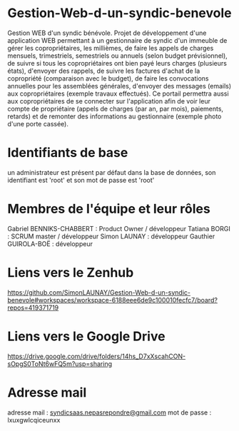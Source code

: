 # Gestion-Web-d-un-syndic-benevole
Gestion WEB d'un syndic bénévole. Projet de développement d'une application WEB permettant à un gestionnaire de syndic d'un immeuble de gérer les copropriétaires, les millièmes, de faire les appels de charges mensuels, trimestriels, semestriels ou annuels (selon budget prévisionnel), de suivre si tous les copropriétaires ont bien payé leurs charges (plusieurs états), d'envoyer des rappels, de suivre les factures d'achat de la copropriété (comparaison avec le budget), de faire les convocations annuelles pour les assemblées générales, d'envoyer des messages (emails) aux copropriétaires (exemple travaux effectués). Ce portail permettra aussi aux copropriétaires de se connecter sur l'application afin de voir leur compte de propriétaire (appels de charges (par an, par mois), paiements, retards) et de remonter des informations au gestionnaire (exemple photo d'une porte cassée).

# Identifiants de base
un administrateur est présent par défaut dans la base de données, son identifiant est 'root' et son mot de passe est 'root'

# Membres de l'équipe et leur rôles
Gabriel BENNIKS-CHABBERT : Product Owner / développeur
Tatiana BORGI : SCRUM master / développeur
Simon LAUNAY : développeur
Gauthier GUIROLA-BOË : développeur

# Liens vers le Zenhub
https://github.com/SimonLAUNAY/Gestion-Web-d-un-syndic-benevole#workspaces/workspace-6188eee6de9c100010fecfc7/board?repos=419371719

# Liens vers le Google Drive
https://drive.google.com/drive/folders/14hs_D7xXscahCON-sOpgS0ToNt6wFQ5m?usp=sharing

# Adresse mail
adresse mail : syndicsaas.nepasrepondre@gmail.com
mot de passe : lxuxgwlcqiceunxx
